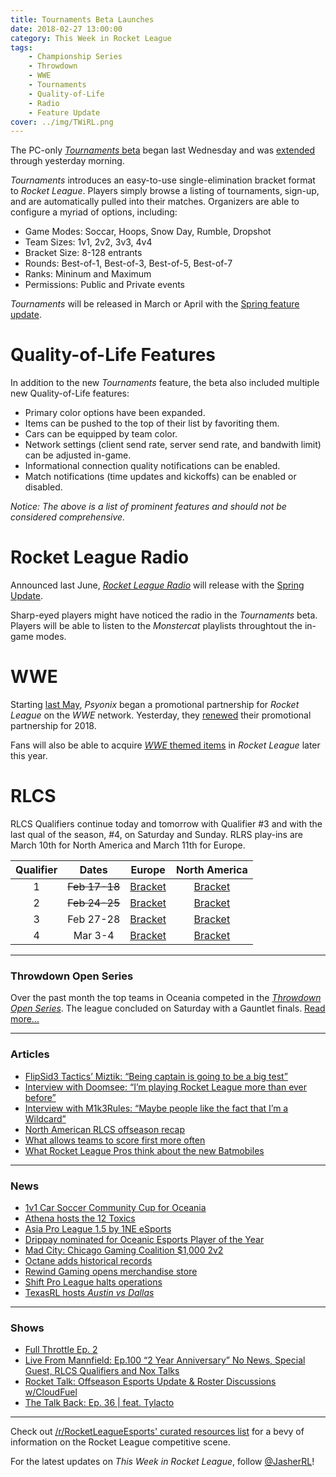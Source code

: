 ```yaml
---
title: Tournaments Beta Launches
date: 2018-02-27 13:00:00
category: This Week in Rocket League
tags:
    - Championship Series
    - Throwdown
    - WWE
    - Tournaments
    - Quality-of-Life
    - Radio
    - Feature Update
cover: ../img/TWiRL.png
---
```


The PC-only [_Tournaments_ beta](https://www.rocketleague.com/news/tournaments-beta-on-steam--what-you-need-to-know/) began last Wednesday and was [extended](https://twitter.com/RocketLeague/status/967129845158223872) through yesterday morning.

_Tournaments_ introduces an easy-to-use single-elimination bracket format to _Rocket League_. Players simply browse a listing of tournaments, sign-up, and are automatically pulled into their matches. Organizers are able to configure a myriad of options, including:

-   Game Modes: Soccar, Hoops, Snow Day, Rumble, Dropshot
-   Team Sizes: 1v1, 2v2, 3v3, 4v4
-   Bracket Size: 8-128 entrants
-   Rounds: Best-of-1, Best-of-3, Best-of-5, Best-of-7
-   Ranks: Mininum and Maximum
-   Permissions: Public and Private events

_Tournaments_ will be released in March or April with the [Spring feature update](https://www.rocketleague.com/news/rocket-league-roadmap-spring-2018/).

# Quality-of-Life Features

In addition to the new _Tournaments_ feature, the beta also included multiple new Quality-of-Life features:

-   Primary color options have been expanded.
-   Items can be pushed to the top of their list by favoriting them.
-   Cars can be equipped by team color.
-   Network settings (client send rate, server send rate, and bandwith limit) can be adjusted in-game.
-   Informational connection quality notifications can be enabled.
-   Match notifications (time updates and kickoffs) can be enabled or disabled.

_Notice: The above is a list of prominent features and should not be considered comprehensive._

# Rocket League Radio

Announced last June, [_Rocket League Radio_](https://www.rocketleague.com/news/monstercat-playlist-rocket-league-radio/) will release with the [Spring Update](https://www.rocketleague.com/news/rocket-league-x-monstercat-vol--2-coming-in-spring-update/).

Sharp-eyed players might have noticed the radio in the _Tournaments_ beta. Players will be able to listen to the _Monstercat_ playlists throughtout the in-game modes.

# WWE

Starting [last May](https://www.rocketleague.com/news/rocket-league-wwe-partnership-backlash/), _Psyonix_ began a promotional partnership for _Rocket League_ on the _WWE_ network. Yesterday, they [renewed](https://www.rocketleague.com/news/wwe-items-coming-to-rocket-league-this-spring/) their promotional partnership for 2018.

Fans will also be able to acquire [_WWE_ themed items](https://www.rocketleague.com/news/wwe-items-coming-to-rocket-league-this-spring/) in _Rocket League_ later this year.

# RLCS

RLCS Qualifiers continue today and tomorrow with Qualifier #3 and with the last qual of the season, #4, on Saturday and Sunday. RLRS play-ins are March 10th for North America and March 11th for Europe.

| **Qualifier** |   **Dates**   |                                        **Europe**                                        |                                    **North America**                                     |
| :-----------: | :-----------: | :--------------------------------------------------------------------------------------: | :--------------------------------------------------------------------------------------: |
|       1       | ~~Feb 17-18~~ | [Bracket](https://smash.gg/tournament/rlcs-season-5/events/eu-open-qualifier-1/overview) | [Bracket](https://smash.gg/tournament/rlcs-season-5/events/na-open-qualifier-1/overview) |
|       2       | ~~Feb 24-25~~ | [Bracket](https://smash.gg/tournament/rlcs-season-5/events/eu-open-qualifier-2/overview) | [Bracket](https://smash.gg/tournament/rlcs-season-5/events/na-open-qualifier-2/overview) |
|       3       |   Feb 27-28   | [Bracket](https://smash.gg/tournament/rlcs-season-5/events/eu-open-qualifier-3/overview) | [Bracket](https://smash.gg/tournament/rlcs-season-5/events/na-open-qualifier-3/overview) |
|       4       |    Mar 3-4    | [Bracket](https://smash.gg/tournament/rlcs-season-5/events/eu-open-qualifier-4/overview) | [Bracket](https://smash.gg/tournament/rlcs-season-5/events/na-open-qualifier-4/overview) |

---

### Throwdown Open Series

Over the past month the top teams in Oceania competed in the [_Throwdown Open Series_](https://octane.gg/event/throwdown-open-series). The league concluded on Saturday with a Gauntlet finals. [Read more...](https://octane.gg/news/chiefs-esports-wins-throwdown-open-series/)

---

### Articles

-   [FlipSid3 Tactics’ Miztik: “Being captain is going to be a big test”](http://rocketeers.gg/flipsid3-tactics-miztik-being-captain-is-going-to-be-a-big-test/)
-   [Interview with Doomsee: “I’m playing Rocket League more than ever before”](http://rocketeers.gg/interview-with-doomsee-im-playing-rocket-league-more-than-ever/)
-   [Interview with M1k3Rules: “Maybe people like the fact that I’m a Wildcard”](http://rocketeers.gg/interview-with-m1k3rules-rlrs-new-team/)
-   [North American RLCS offseason recap](https://octane.gg/news/north-american-rlcs-offseason-recap/)
-   [What allows teams to score first more often](https://www.reddit.com/r/RocketLeagueEsports/comments/7zs2p6/what_allows_teams_to_score_first_more_often/)
-   [What Rocket League Pros think about the new Batmobiles](http://rocketeers.gg/will-rocket-league-pros-use-new-batmobiles/)

---

### News

-   [1v1 Car Soccer Community Cup for Oceania](https://twitter.com/ByzaRL/status/967958142393860098)
-   [Athena hosts the 12 Toxics](https://www.twitch.tv/videos/233135727)
-   [Asia Pro League 1.5 by 1NE eSports](https://nm.reddit.com/r/RocketLeagueEsports/comments/7zdfdp/asia_pro_league_15_showcasing_the_top_8_asian/)
-   [Drippay nominated for Oceanic Esports Player of the Year](https://twitter.com/yumi_cheeseman/status/968388200673759232)
-   [Mad City: Chicago Gaming Coalition \$1,000 2v2](https://madcity.gg/events/2v2-chi-rocket-league-open/)
-   [Octane adds historical records](https://twitter.com/Slokh_/status/968221761715175424)
-   [Rewind Gaming opens merchandise store](http://store.rewindrl.uk/)
-   [Shift Pro League halts operations](https://twitter.com/ShiftProLeague/status/968516343476703234)
-   [TexasRL hosts _Austin vs Dallas_](https://smash.gg/tournament/texasrl-locals-austin-vs-dallas/events)

---

### Shows

-   [Full Throttle Ep. 2](https://www.twitch.tv/videos/233222668)
-   [Live From Mannfield: Ep.100 “2 Year Anniversary” No News, Special Guest, RLCS Qualifiers and Nox Talks](http://www.lfmannfield.com/episodes/2018/2/25/ep100-2-year-anniversary-no-news-special-guest-rlcs-qualifiers-and-nox-talks)
-   [Rocket Talk: Offseason Esports Update & Roster Discussions w/CloudFuel](https://www.youtube.com/watch?v=1mqcUQQ5ITg)
-   [The Talk Back: Ep. 36 | feat. Tylacto](https://www.twitch.tv/videos/231852696)

---

Check out [/r/RocketLeagueEsports' curated resources list](https://www.reddit.com/r/RocketLeagueEsports/wiki/links) for a bevy of information on the Rocket League competitive scene.

For the latest updates on _This Week in Rocket League_, follow [@JasherRL](https://twitter.com/JasherRL)!
